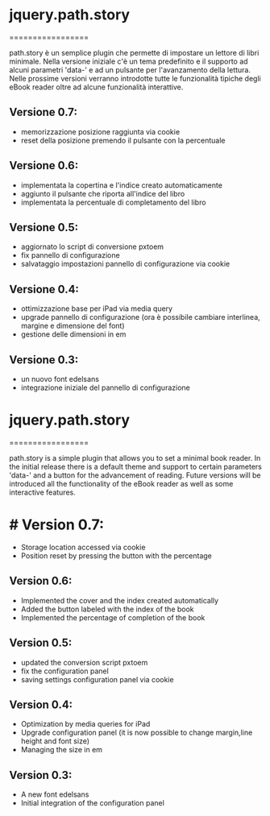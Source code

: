# jquery.path.story
=================

path.story è un semplice plugin che permette di impostare un lettore di libri minimale. Nella versione iniziale c'è un tema predefinito e il supporto ad alcuni parametri 'data-' e ad un pulsante per l'avanzamento della lettura. Nelle prossime versioni verranno introdotte tutte le funzionalità tipiche degli eBook reader oltre ad alcune funzionalità interattive.

## Versione 0.7:
- memorizzazione posizione raggiunta via cookie
- reset della posizione premendo il pulsante con la percentuale

## Versione 0.6:
- implementata la copertina e l'indice creato automaticamente
- aggiunto il pulsante che riporta all'indice del libro
- implementata la percentuale di completamento del libro

## Versione 0.5:
- aggiornato lo script di conversione pxtoem
- fix pannello di configurazione
- salvataggio impostazioni pannello di configurazione via cookie

## Versione 0.4:
- ottimizzazione base per iPad via media query
- upgrade pannello di configurazione (ora è possibile cambiare interlinea, margine e dimensione del font)
- gestione delle dimensioni in em

## Versione 0.3:
- un nuovo font edelsans
- integrazione iniziale del pannello di configurazione


# jquery.path.story
=================

path.story is a simple plugin that allows you to set a minimal book reader. In the initial release there is a default theme and support to certain parameters 'data-' and a button for the advancement of reading. Future versions will be introduced all the functionality of the eBook reader as well as some interactive features.

# # Version 0.7:
- Storage location accessed via cookie
- Position reset by pressing the button with the percentage

## Version 0.6:
- Implemented the cover and the index created automatically
- Added the button labeled with the index of the book
- Implemented the percentage of completion of the book

## Version 0.5:
- updated the conversion script pxtoem
- fix the configuration panel
- saving settings configuration panel via cookie

## Version 0.4:
- Optimization by media queries for iPad
- Upgrade configuration panel (it is now possible to change margin,line height and font size)
- Managing the size in em

## Version 0.3:
- A new font edelsans
- Initial integration of the configuration panel
